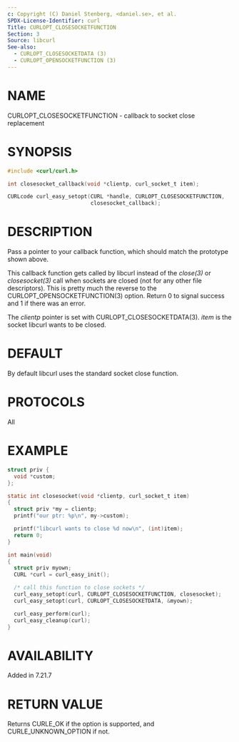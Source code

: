 ```yaml
---
c: Copyright (C) Daniel Stenberg, <daniel.se>, et al.
SPDX-License-Identifier: curl
Title: CURLOPT_CLOSESOCKETFUNCTION
Section: 3
Source: libcurl
See-also:
  - CURLOPT_CLOSESOCKETDATA (3)
  - CURLOPT_OPENSOCKETFUNCTION (3)
---
```


# NAME

CURLOPT_CLOSESOCKETFUNCTION - callback to socket close replacement

# SYNOPSIS

~~~c
#include <curl/curl.h>

int closesocket_callback(void *clientp, curl_socket_t item);

CURLcode curl_easy_setopt(CURL *handle, CURLOPT_CLOSESOCKETFUNCTION,
                          closesocket_callback);
~~~

# DESCRIPTION

Pass a pointer to your callback function, which should match the prototype
shown above.

This callback function gets called by libcurl instead of the *close(3)* or
*closesocket(3)* call when sockets are closed (not for any other file
descriptors). This is pretty much the reverse to the
CURLOPT_OPENSOCKETFUNCTION(3) option. Return 0 to signal success and 1
if there was an error.

The *clientp* pointer is set with
CURLOPT_CLOSESOCKETDATA(3). *item* is the socket libcurl wants to be
closed.

# DEFAULT

By default libcurl uses the standard socket close function.

# PROTOCOLS

All

# EXAMPLE

~~~c
struct priv {
  void *custom;
};

static int closesocket(void *clientp, curl_socket_t item)
{
  struct priv *my = clientp;
  printf("our ptr: %p\n", my->custom);

  printf("libcurl wants to close %d now\n", (int)item);
  return 0;
}

int main(void)
{
  struct priv myown;
  CURL *curl = curl_easy_init();

  /* call this function to close sockets */
  curl_easy_setopt(curl, CURLOPT_CLOSESOCKETFUNCTION, closesocket);
  curl_easy_setopt(curl, CURLOPT_CLOSESOCKETDATA, &myown);

  curl_easy_perform(curl);
  curl_easy_cleanup(curl);
}
~~~

# AVAILABILITY

Added in 7.21.7

# RETURN VALUE

Returns CURLE_OK if the option is supported, and CURLE_UNKNOWN_OPTION if not.
